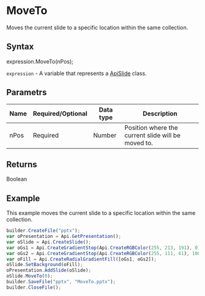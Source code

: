 # MoveTo

Moves the current slide to a specific location within the same collection.

## Syntax

expression.MoveTo(nPos);

`expression` - A variable that represents a [ApiSlide](../ApiSlide.md) class.

## Parametrs

| **Name** | **Required/Optional** | **Data type** | **Description** |
| ------------- | ------------- | ------------- | ------------- |
| nPos | Required | Number | Position where the current slide will be moved to. |

## Returns

Boolean

## Example

This example moves the current slide to a specific location within the same collection.

```javascript
builder.CreateFile("pptx");
var oPresentation = Api.GetPresentation();
var oSlide = Api.CreateSlide();
var oGs1 = Api.CreateGradientStop(Api.CreateRGBColor(255, 213, 191), 0);
var oGs2 = Api.CreateGradientStop(Api.CreateRGBColor(255, 111, 61), 100000);
var oFill = Api.CreateRadialGradientFill([oGs1, oGs2]);
oSlide.SetBackground(oFill);
oPresentation.AddSlide(oSlide);
oSlide.MoveTo(0);
builder.SaveFile("pptx", "MoveTo.pptx");
builder.CloseFile();
```